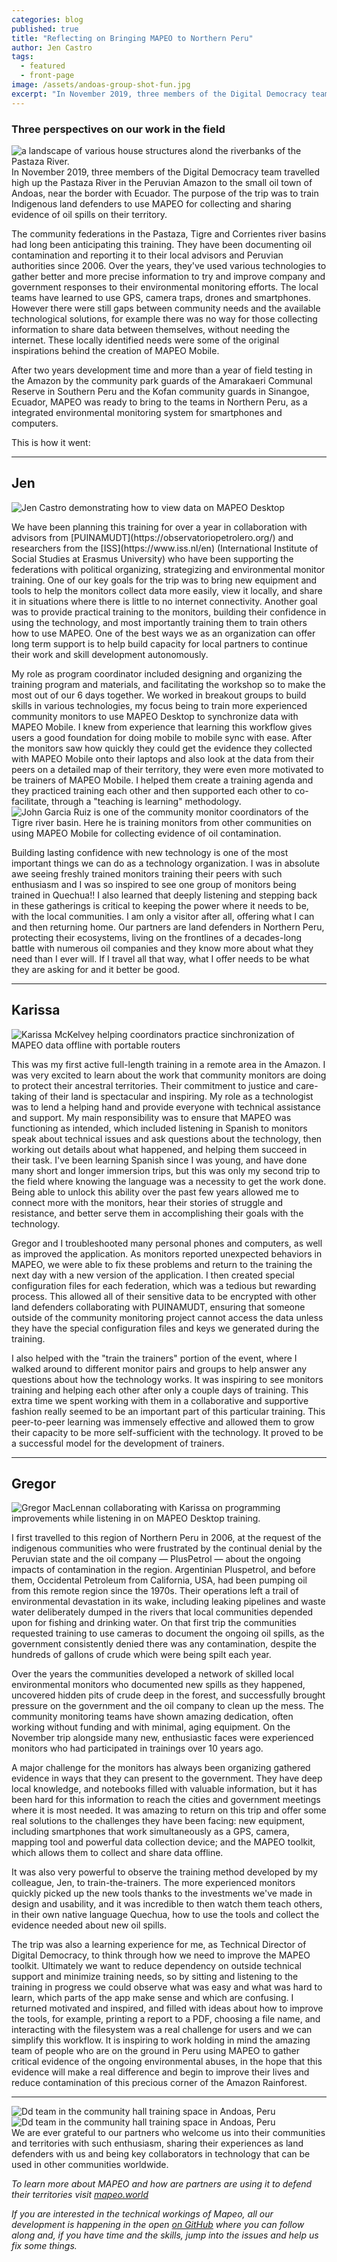 ```yaml
---
categories: blog
published: true
title: "Reflecting on Bringing MAPEO to Northern Peru"
author: Jen Castro
tags:
  - featured
  - front-page
image: /assets/andoas-group-shot-fun.jpg
excerpt: "In November 2019, three members of the Digital Democracy team travelled high up the Pastaza River in the Peruvian Amazon to the small oil town of Andoas, near the border with Ecuador. The purpose of the trip was to train Indigenous land defenders to use MAPEO for collecting and sharing evidence of oil spills on their territory."
---
```


### Three perspectives on our work in the field

<img alt="a landscape of various house structures alond the riverbanks of the Pastaza River." src="/assets/andoas-river-community.jpg">
In November 2019, three members of the Digital Democracy team travelled high up the Pastaza River in the Peruvian Amazon to the small oil town of Andoas, near the border with Ecuador. The purpose of the trip was to train Indigenous land defenders to use MAPEO for collecting and sharing evidence of oil spills on their territory.

The community federations in the Pastaza, Tigre and Corrientes river basins had long been anticipating this training. They have been documenting oil contamination and reporting it to their local advisors and Peruvian authorities since 2006. Over the years, they've used various technologies to gather better and more precise information to try and improve company and government responses to their environmental monitoring efforts. The local teams have learned to use GPS, camera traps, drones and smartphones. However there were still gaps between community needs and the available technological solutions, for example there was no way for those collecting information to share data between themselves, without needing the internet. These locally identified needs were some of the original inspirations behind the creation of MAPEO Mobile.

After two years development time and more than a year of field testing in the Amazon by the community park guards of the Amarakaeri Communal Reserve in Southern Peru and the Kofan community guards in Sinangoe, Ecuador, MAPEO was ready to bring to the teams in Northern Peru, as a integrated environmental monitoring system for smartphones and computers.

This is how it went:

***

## Jen

<p class="image">
  <span class="right-aligned">
    <img class="square" alt="Jen Castro demonstrating how to view data on MAPEO Desktop" src="/assets/andoas-jen.jpg" />
  </span>
  </p>
We have been planning this training for over a year in collaboration with advisors from [PUINAMUDT](https://observatoriopetrolero.org/) and researchers from the [ISS](https://www.iss.nl/en) (International Institute of Social Studies at Erasmus University) who have been supporting the federations with political organizing, strategizing and environmental monitor training. One of our key goals for the trip was to bring new equipment and tools to help the monitors collect data more easily, view it locally, and share it in situations where there is little to no internet connectivity. Another goal was to provide practical training to the monitors, building their confidence in using the technology, and most importantly training them to train others how to use MAPEO. One of the best ways we as an organization can offer long term support is to help build capacity for local partners to continue their work and skill development autonomously.

My role as program coordinator included designing and organizing the training program and materials, and facilitating the workshop so to make the most out of our 6 days together. We worked in breakout groups to build skills in various technologies, my focus being to train more experienced community monitors to use MAPEO Desktop to synchronize data with MAPEO Mobile. I knew from experience that learning this workflow gives users a good foundation for doing mobile to mobile sync with ease. After the monitors saw how quickly they could get the evidence they collected with MAPEO Mobile onto their laptops and also look at the data from their peers on a detailed map of their territory, they were even more motivated to be trainers of MAPEO Mobile. I helped them create a training agenda and they practiced training each other and then supported each other to co-facilitate, through a "teaching is learning" methodology.
<img alt="John Garcia Ruiz is one of the community monitor coordinators of the Tigre river basin. Here he is training monitors from other communities on using MAPEO Mobile for collecting evidence of oil contamination." src="/assets/andoas-john1.jpg">

Building lasting confidence with new technology is one of the most important things we can do as a technology organization. I was in absolute awe seeing freshly trained monitors training their peers with such enthusiasm and I was so inspired to see one group of monitors being trained in Quechua!! I also learned that deeply listening and stepping back in these gatherings is critical to keeping the power where it needs to be, with the local communities.  I am only a visitor after all, offering what I can and then returning home. Our partners are land defenders in Northern Peru, protecting their ecosystems, living on the frontlines of a decades-long battle with numerous oil companies and they know more about what they need than I ever will. If I travel all that way, what I offer needs to be what they are asking for and it better be good.

***

## Karissa

<p class="image">
  <span class="right-aligned">
    <img class="square" src="/assets/andoas-karisa.jpg" alt="Karissa McKelvey helping coordinators practice sinchronization of MAPEO data offline with portable routers" />
  </span>
  </p>
This was my first active full-length training in a remote area in the Amazon. I was very excited to learn about the work that community monitors are doing to protect their ancestral territories. Their commitment to justice and care-taking of their land is spectacular and inspiring. My role as a technologist was to lend a helping hand and provide everyone with technical assistance and support. My main responsibility was to ensure that MAPEO was functioning as intended, which included listening in Spanish to monitors speak about technical issues and ask questions about the technology, then working out details about what happened, and helping them succeed in their task. I've been learning Spanish since I was young, and have done many short and longer immersion trips, but this was only my second trip to the field where knowing the language was a necessity to get the work done. Being able to unlock this ability over the past few years allowed me to connect more with the monitors, hear their stories of struggle and resistance, and better serve them in accomplishing their goals with the technology.

Gregor and I troubleshooted many personal phones and computers, as well as improved the application. As monitors reported unexpected behaviors in MAPEO, we were able to fix these problems and return to the training the next day with a new version of the application. I then created special configuration files for each federation, which was a tedious but rewarding process. This allowed all of their sensitive data to be encrypted with other land defenders collaborating with PUINAMUDT, ensuring that someone outside of the community monitoring project cannot access the data unless they have the special configuration files and keys we generated during the training.

I also helped with the "train the trainers" portion of the event, where I walked around to different monitor pairs and groups to help answer any questions about how the technology works. It was inspiring to see monitors training and helping each other after only a couple days of training. This extra time we spent working with them in a collaborative and supportive fashion really seemed to be an important part of this particular training. This peer-to-peer learning was immensely effective and allowed them to grow their capacity to be more self-sufficient with the technology. It proved to be a successful model for the development of trainers.

***

## Gregor

<p class="image">
  <span class="right-aligned">
    <img class="square" src="/assets/andoas-gregor.jpg" alt="Gregor MacLennan collaborating with Karissa on programming improvements while listening in on MAPEO Desktop training." />
  </span>
  </p>
I first travelled to this region of Northern Peru in 2006, at the request of the indigenous communities who were frustrated by the continual denial by the Peruvian state and the oil company — PlusPetrol — about the ongoing impacts of contamination in the region. Argentinian Pluspetrol, and before them, Occidental Petroleum from California, USA, had been pumping oil from this remote region since the 1970s. Their operations left a trail of environmental devastation in its wake, including leaking pipelines and waste water deliberately dumped in the rivers that local communities depended upon for fishing and drinking water. On that first trip the communities requested training to use cameras to document the ongoing oil spills, as the government consistently denied there was any contamination, despite the hundreds of gallons of crude which were being spilt each year.

Over the years the communities developed a network of skilled local environmental monitors who  documented new spills as they happened, uncovered hidden pits of crude deep in the forest, and successfully brought pressure on the government and the oil company to clean up the mess. The community monitoring teams have shown amazing dedication, often working without funding and with minimal, aging equipment. On the November trip alongside many new, enthusiastic faces were experienced monitors who had participated in trainings over 10 years ago.

A major challenge for the monitors has always been organizing gathered evidence in ways that they can present to the government. They have deep local knowledge, and notebooks filled with valuable information, but it has been hard for this information to reach the cities and government meetings where it is most needed. It was amazing to return on this trip and offer some real solutions to the challenges they have been facing: new equipment, including smartphones that work simultaneously as a GPS, camera, mapping tool and powerful data collection device; and the MAPEO toolkit, which allows them to collect and share data offline.

It was also very powerful to observe the training method developed by my colleague, Jen, to train-the-trainers. The more experienced monitors quickly picked up the new tools thanks to the investments we've made in design and usability, and it was incredible to then watch them teach others, in their own native language Quechua, how to use the tools and collect the evidence needed about new oil spills.

The trip was also a learning experience for me, as Technical Director of Digital Democracy, to think through how we need to improve the MAPEO toolkit. Ultimately we want to reduce dependency on outside technical support and minimize training needs, so by sitting and listening to the training in progress we could observe what was easy and what was hard to learn, which parts of the app make sense and which are confusing. I returned motivated and inspired, and filled with ideas about how to improve the tools, for example, printing a report to a PDF, choosing a file name, and interacting with the filesystem was a real challenge for users and we can simplify this workflow. It is inspiring to work holding in mind the amazing team of people who are on the ground in Peru using MAPEO to gather critical evidence of the ongoing environmental abuses, in the hope that this evidence will make a real difference and begin to improve their lives and reduce contamination of this precious corner of the Amazon Rainforest.

***

<div class="full-width">
<img alt="Dd team in the community hall training space in Andoas, Peru" src="/assets/andoas-dd-team.jpg">
</div>

<div class="full-width">
<img alt="Dd team in the community hall training space in Andoas, Peru" src="/assets/andoas-group-shot.jpg">
</div>
We are ever grateful to our partners who welcome us into their communities and territories with such enthusiasm, sharing their experiences as land defenders with us and being key collaborators in technology that can be used in other communities worldwide.


*To learn more about MAPEO and how are partners are using it to defend their territories visit [mapeo.world](https://mapeo.world)*

*If you are interested in the technical workings of Mapeo, all our development is happening in the open [on GitHub](https://github.com/digidem/) where you can follow along and, if you have time and the skills, jump into the issues and help us fix some things.*
